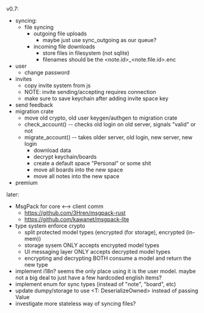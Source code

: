v0.7:
- syncing:
  - file syncing
    - outgoing file uploads
      - maybe just use sync_outgoing as our queue?
    - incoming file downloads
      - store files in filesystem (not sqlite)
      - filenames should be the <note.id>_<note.file.id>.enc
- user
  - change password
- invites
  - copy invite system from js
  - NOTE: invite sending/accepting requires connection
  - make sure to save keychain after adding invite space key
- send feedback
- migration crate
  - move old crypto, old user keygen/authgen to migration crate
  - check_account() -- checks old login on old server, signals "valid" or not
  - migrate_account() -- takes older server, old login, new server, new login
    - download data
	- decrypt keychain/boards
	- create a default space "Personal" or some shit
	- move all boards into the new space
	- move all notes into the new space
- premium

later:
- MsgPack for core <--> client comm
  - https://github.com/3Hren/msgpack-rust
  - https://github.com/kawanet/msgpack-lite
- type system enforce crypto
  - split protected model types (encrypted (for storage), encrypted (in-mem))
  - storage sysem ONLY accepts encrypted model types
  - UI messaging layer ONLY accepts decrypted model types
  - encrypting and decrypting BOTH consume a model and return the new type
- implement i18n? seems the only place using it is the user model. maybe not a
  big deal to just have a few hardcoded english items?
- implement enum for sync types (instead of "note", "board", etc)
- update dumpy/storage to use <T: DeserializeOwned> instead of passing Value
- investigate more stateless way of syncing files?

